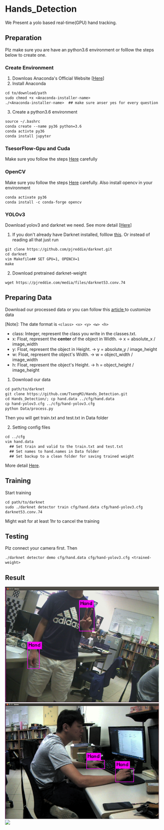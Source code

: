 # Hands_Detection
We Present a yolo based real-time(GPU) hand tracking. 

## Preparation 
Plz make sure you are have an python3.6 environment or folllow the steps below to create one.

### Create Environment
1. Downloas Anaconda's Official Website [[Here](https://www.anaconda.com/distribution/)]
2. Install Anaconda
```
cd to/download/path
sudo chmod +x <Anaconda-installer-name>
./<Anaconda-installer-name>  ## make sure anser yes for every question
```
3. Create a python3.6 environment
```
source ~/.bashrc
conda create --name py36 python=3.6
conda activte py36
conda install jupyter
```

### TsesorFlow-Gpu and Cuda
Make sure you follow the steps [Here](https://www.tensorflow.org/install/gpu) carefully


### OpenCV
Make sure you follow the steps [Here](https://docs.opencv.org/4.1.1/d2/de6/tutorial_py_setup_in_ubuntu.html) carefully.
Also install opencv in your environment
```
conda activate py36
conda install -c conda-forge opencv 
```


### YOLOv3
Download yolov3 and darknet we need. See more detail [[Here](https://pjreddie.com/darknet/yolo/)]

1. If you don't already have Darknet installed, folllow [this](https://pjreddie.com/darknet/install/). Or instead of reading all that just run
```
git clone https://github.com/pjreddie/darknet.git
cd darknet
vim Makefile## SET GPU=1, OPENCV=1
make
```
2. Download pretrained darknet-weight
```
wget https://pjreddie.com/media/files/darknet53.conv.74
```

## Preparing Data
Download our processed data or you can follow this [article ](https://medium.com/@manivannan_data/how-to-train-yolov2-to-detect-custom-objects-9010df784f36) to customize data


[Note]: The date format is
`
<class> <x> <y> <w> <h>
`
* class: Integer, represent the class you write in the classes.txt. 
* x: Float, represent the **center** of the object in Width. -> x = absolute_x / image_width
* y: Float, represent the object in Height. -> y = absolute_y / image_height
* w: Float, represent the object's Width. -> w = object_width / image_width
* h: Float, represent the object's Height. -> h = object_height / image_height


1. Download our data
```
cd path/to/darknet
git clone https://github.com/TsengMJ/Hands_Detection.git
cd Hands_Detection/; cp hand.data ../cfg/hand.data
cp hand-yolov3.cfg ../cfg/hand-yolov3.cfg
python Data/process.py
```
Then you will get train.txt and test.txt in Data folder

2. Setting config files
```
cd ../cfg
vim hand.data 
  ## Set train and valid to the train.txt and test.txt
  ## Set names to hand.names in Data folder
  ## Set backup to a clean folder for saving trained weight
```

More detail [Here](https://medium.com/@manivannan_data/how-to-train-yolov3-to-detect-custom-objects-ccbcafeb13d2).

## Training 
Start training 
```
cd path/to/darknet
sudo ./darknet detector train cfg/hand.data cfg/hand-yolov3.cfg darknet53.conv.74
```
Might wait for at least 1hr to cancel the training


## Testing 
Plz connect your camera first. Then
```
./darknet detector demo cfg/hand.data cfg/hand-yolov3.cfg <trained-weight>
```

## Result
![](demo/demo_1.png)
![](demo/demo_2.png)
![](demo/demo_3.gif)








